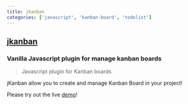 ```yaml
---
title: jkanban
categories: ['javascript', 'kanban-board', 'todolist']
---
```

## [jkanban](https://github.com/riktar/jkanban)

### Vanilla Javascript plugin for manage kanban boards


> Javascript plugin for Kanban boards

jKanban allow you to create and manage Kanban Board in your project!

Please try out the live [demo][1]!

[1]: http://www.riccardotartaglia.it/jkanban/
